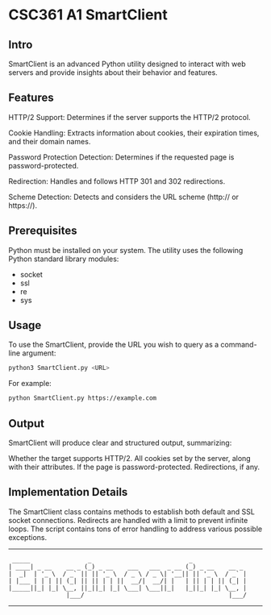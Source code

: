 # CSC361 A1 SmartClient

## Intro

SmartClient is an advanced Python utility designed to interact with web servers and provide insights about their behavior and features.

## Features

HTTP/2 Support: Determines if the server supports the HTTP/2 protocol.

Cookie Handling: Extracts information about cookies, their expiration times, and their domain names.

Password Protection Detection: Determines if the requested page is password-protected.

Redirection: Handles and follows HTTP 301 and 302 redirections.

Scheme Detection: Detects and considers the URL scheme (http:// or https://).

## Prerequisites

Python must be installed on your system. The utility uses the following Python standard library modules:

- socket
- ssl
- re
- sys
  
## Usage

To use the SmartClient, provide the URL you wish to query as a command-line argument:

```bash
python3 SmartClient.py <URL>
```

For example:

```bash
python SmartClient.py https://example.com
```

## Output

SmartClient will produce clear and structured output, summarizing:

Whether the target supports HTTP/2.
All cookies set by the server, along with their attributes.
If the page is password-protected.
Redirections, if any.

## Implementation Details
The SmartClient class contains methods to establish both default and SSL socket connections.
Redirects are handled with a limit to prevent infinite loops.
The script contains tons of error handling to address various possible exceptions.

 -------------------------------------------------------------------------------
     _____                _                           _
    | ____| _ __    __ _ (_) _ __    ___   ___  _ __ (_) _ __    __ _
    |  _|  | '_ \  / _` || || '_ \  / _ \ / _ \| '__|| || '_ \  / _` |
    | |___ | | | || (_| || || | | ||  __/|  __/| |   | || | | || (_| |
    |_____||_| |_| \__, ||_||_| |_| \___| \___||_|   |_||_| |_| \__, |
                    |___/                                        |___/

-------------------------------------------------------------------------------
